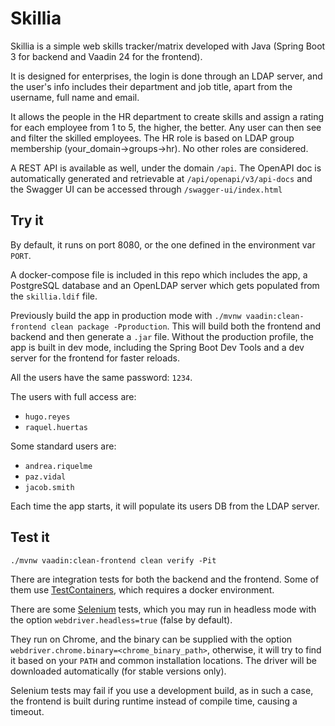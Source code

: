 # Skillia

Skillia is a simple web skills tracker/matrix developed with Java
(Spring Boot 3 for backend and Vaadin 24 for the frontend).

It is designed for enterprises, the login is done through an LDAP server,
and the user's info includes their department and job title, apart from the
username, full name and email.

It allows the people in the HR department to create skills and assign a rating for each employee
from 1 to 5, the higher, the better.
Any user can then see and filter the skilled employees.
The HR role is based on LDAP group membership (your_domain->groups->hr).
No other roles are considered.

A REST API is available as well, under the domain `/api`.
The OpenAPI doc is automatically generated and retrievable at `/api/openapi/v3/api-docs`
and the Swagger UI can be accessed through `/swagger-ui/index.html`

## Try it

By default, it runs on port 8080, or the one defined in the environment var `PORT`.

A docker-compose file is included in this repo which includes the app,
a PostgreSQL database and an OpenLDAP server which gets populated from the `skillia.ldif` file.

Previously build the app in production mode with `./mvnw vaadin:clean-frontend clean package -Pproduction`.
This will build both the frontend and backend and then generate a `.jar` file.
Without the production profile, the app is built in dev mode,
including the Spring Boot Dev Tools and a dev server for the frontend for faster reloads.

All the users have the same password: `1234`.

The users with full access are:

- `hugo.reyes`
- `raquel.huertas`

Some standard users are:

- `andrea.riquelme`
- `paz.vidal`
- `jacob.smith`

Each time the app starts, it will populate its users DB from the LDAP server.

## Test it

`./mvnw vaadin:clean-frontend clean verify -Pit`

There are integration tests for both the backend and the frontend.
Some of them use [TestContainers](https://testcontainers.com/), which requires a docker environment.

There are some [Selenium](https://www.selenium.dev/) tests, which you may run in headless mode with the option
`webdriver.headless=true` (false by default).

They run on Chrome, and the binary can be supplied with the option `webdriver.chrome.binary=<chrome_binary_path>`,
otherwise, it will try to find it based on your `PATH` and common installation locations.
The driver will be downloaded automatically (for stable versions only).

Selenium tests may fail if you use a development build, as in such a case,
the frontend is built during runtime instead of compile time, causing a timeout.